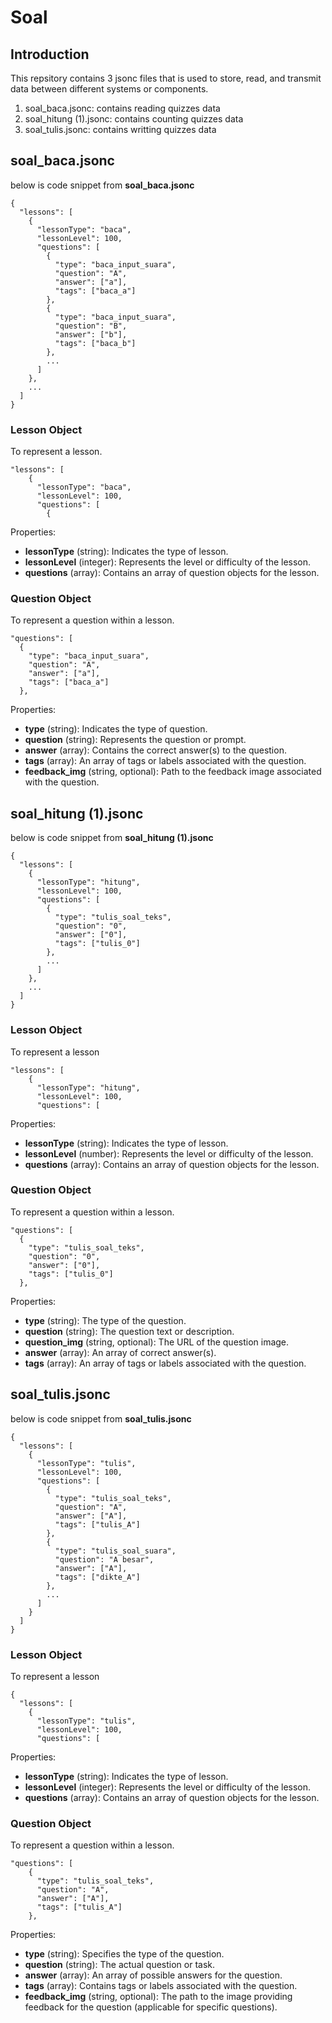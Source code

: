 # Soal

## Introduction
This repsitory contains 3 jsonc files that is used to store, read, and transmit data between different systems or components.
1. soal_baca.jsonc: contains reading quizzes data
2. soal_hitung (1).jsonc: contains counting quizzes data
3. soal_tulis.jsonc: contains writting quizzes data
## soal_baca.jsonc
below is code snippet from **soal_baca.jsonc**
```
{
  "lessons": [
    {
      "lessonType": "baca",
      "lessonLevel": 100,
      "questions": [
        {
          "type": "baca_input_suara",
          "question": "A",
          "answer": ["a"],
          "tags": ["baca_a"]
        },
        {
          "type": "baca_input_suara",
          "question": "B",
          "answer": ["b"],
          "tags": ["baca_b"]
        },
        ...
      ]
    },
    ...
  ]
}
```

### Lesson Object
To represent a lesson.
```
"lessons": [
    {
      "lessonType": "baca",
      "lessonLevel": 100,
      "questions": [
        {
```
Properties: 
- **lessonType** (string): Indicates the type of lesson.
- **lessonLevel** (integer): Represents the level or difficulty of the lesson.
- **questions** (array): Contains an array of question objects for the lesson.

### Question Object
To represent a question within a lesson.
```
"questions": [
  {
    "type": "baca_input_suara",
    "question": "A",
    "answer": ["a"],
    "tags": ["baca_a"]
  },
```
Properties:
- **type** (string): Indicates the type of question.
- **question** (string): Represents the question or prompt.
- **answer** (array): Contains the correct answer(s) to the question.
- **tags** (array): An array of tags or labels associated with the question.
- **feedback_img** (string, optional): Path to the feedback image associated with the question.

## soal_hitung (1).jsonc
below is code snippet from **soal_hitung (1).jsonc**
```
{
  "lessons": [
    {
      "lessonType": "hitung",
      "lessonLevel": 100,
      "questions": [
        {
          "type": "tulis_soal_teks",
          "question": "0",
          "answer": ["0"],
          "tags": ["tulis_0"]
        },
        ...
      ]
    },
    ...
  ]
}
```

### Lesson Object
To represent a lesson
```
"lessons": [
    {
      "lessonType": "hitung",
      "lessonLevel": 100,
      "questions": [
```
Properties:
- **lessonType** (string): Indicates the type of lesson.
- **lessonLevel** (number): Represents the level or difficulty of the lesson.
- **questions** (array): Contains an array of question objects for the lesson.

### Question Object
To represent a question within a lesson.
```
"questions": [
  {
    "type": "tulis_soal_teks",
    "question": "0",
    "answer": ["0"],
    "tags": ["tulis_0"]
  },
```
Properties:
- **type** (string): The type of the question.
- **question** (string): The question text or description.
- **question_img** (string, optional): The URL of the question image.
- **answer** (array): An array of correct answer(s).
- **tags** (array): An array of tags or labels associated with the question.

## soal_tulis.jsonc
below is code snippet from **soal_tulis.jsonc**
```
{
  "lessons": [
    {
      "lessonType": "tulis",
      "lessonLevel": 100,
      "questions": [
        {
          "type": "tulis_soal_teks",
          "question": "A",
          "answer": ["A"],
          "tags": ["tulis_A"]
        },
        {
          "type": "tulis_soal_suara",
          "question": "A besar",
          "answer": ["A"],
          "tags": ["dikte_A"]
        },
        ...
      ]
    }
  ]
}
```

### Lesson Object
To represent a lesson
```
{
  "lessons": [
    {
      "lessonType": "tulis",
      "lessonLevel": 100,
      "questions": [
```
Properties:
- **lessonType** (string): Indicates the type of lesson.
- **lessonLevel** (integer): Represents the level or difficulty of the lesson.
- **questions** (array): Contains an array of question objects for the lesson.

### Question Object
To represent a question within a lesson.
```
"questions": [
    {
      "type": "tulis_soal_teks",
      "question": "A",
      "answer": ["A"],
      "tags": ["tulis_A"]
    },
```
Properties:
- **type** (string): Specifies the type of the question.
- **question** (string): The actual question or task.
- **answer** (array): An array of possible answers for the question.
- **tags** (array): Contains tags or labels associated with the question.
- **feedback_img** (string, optional): The path to the image providing feedback for the question (applicable for specific questions).

